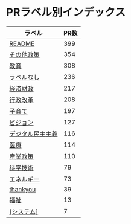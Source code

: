 # PRラベル別インデックス

| ラベル | PR数 |
|--------|------|
| [README](label_README.md) | 399 |
| [その他政策](label_その他政策.md) | 354 |
| [教育](label_教育.md) | 308 |
| [ラベルなし](label_ラベルなし.md) | 236 |
| [経済財政](label_経済財政.md) | 217 |
| [行政改革](label_行政改革.md) | 208 |
| [子育て](label_子育て.md) | 197 |
| [ビジョン](label_ビジョン.md) | 127 |
| [デジタル民主主義](label_デジタル民主主義.md) | 116 |
| [医療](label_医療.md) | 114 |
| [産業政策](label_産業政策.md) | 110 |
| [科学技術](label_科学技術.md) | 79 |
| [エネルギー](label_エネルギー.md) | 73 |
| [thankyou](label_thankyou.md) | 39 |
| [福祉](label_福祉.md) | 13 |
| [[システム]](label_[システム].md) | 7 |
